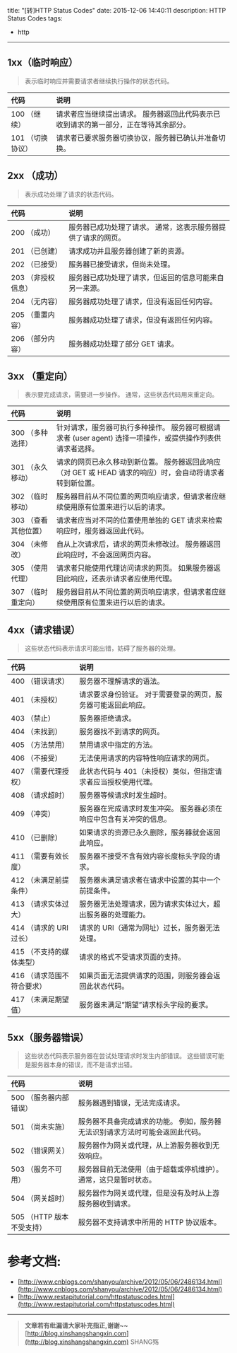 title: "[转]HTTP Status Codes"
date: 2015-12-06 14:40:11
description: HTTP Status Codes
tags:
- http

---

## 1xx（临时响应）
> 表示临时响应并需要请求者继续执行操作的状态代码。

代码 |  说明 
:------ | :-----
100   （继续）|  请求者应当继续提出请求。 服务器返回此代码表示已收到请求的第一部分，正在等待其余部分。  
101   （切换协议）| 请求者已要求服务器切换协议，服务器已确认并准备切换。

## 2xx  （成功）
> 表示成功处理了请求的状态代码。

代码 |  说明 
:------ | :-----
200   （成功）|  服务器已成功处理了请求。 通常，这表示服务器提供了请求的网页。 
201   （已创建）|  请求成功并且服务器创建了新的资源。 
202   （已接受）|  服务器已接受请求，但尚未处理。 
203   （非授权信息）|  服务器已成功处理了请求，但返回的信息可能来自另一来源。 
204   （无内容）|  服务器成功处理了请求，但没有返回任何内容。 
205   （重置内容）| 服务器成功处理了请求，但没有返回任何内容。 
206   （部分内容）|  服务器成功处理了部分 GET 请求。

## 3xx （重定向）
> 表示要完成请求，需要进一步操作。 通常，这些状态代码用来重定向。

代码 |  说明 
:------ | :-----
300   （多种选择）|  针对请求，服务器可执行多种操作。 服务器可根据请求者 (user agent) 选择一项操作，或提供操作列表供请求者选择。 
301   （永久移动）|  请求的网页已永久移动到新位置。 服务器返回此响应（对 GET 或 HEAD 请求的响应）时，会自动将请求者转到新位置。 
302   （临时移动）|  服务器目前从不同位置的网页响应请求，但请求者应继续使用原有位置来进行以后的请求。 
303   （查看其他位置）| 请求者应当对不同的位置使用单独的 GET 请求来检索响应时，服务器返回此代码。 
304   （未修改）| 自从上次请求后，请求的网页未修改过。 服务器返回此响应时，不会返回网页内容。 
305   （使用代理）| 请求者只能使用代理访问请求的网页。 如果服务器返回此响应，还表示请求者应使用代理。 
307   （临时重定向）|  服务器目前从不同位置的网页响应请求，但请求者应继续使用原有位置来进行以后的请求。

## 4xx（请求错误）
> 这些状态代码表示请求可能出错，妨碍了服务器的处理。

代码 |  说明 
:------ | :-----
400   （错误请求）| 服务器不理解请求的语法。 
401   （未授权）| 请求要求身份验证。 对于需要登录的网页，服务器可能返回此响应。 
403   （禁止）| 服务器拒绝请求。 
404   （未找到）| 服务器找不到请求的网页。 
405   （方法禁用）| 禁用请求中指定的方法。 
406   （不接受）| 无法使用请求的内容特性响应请求的网页。 
407   （需要代理授权）| 此状态代码与 401（未授权）类似，但指定请求者应当授权使用代理。 
408   （请求超时）|  服务器等候请求时发生超时。 
409   （冲突）|  服务器在完成请求时发生冲突。 服务器必须在响应中包含有关冲突的信息。 
410   （已删除）|  如果请求的资源已永久删除，服务器就会返回此响应。 
411   （需要有效长度）| 服务器不接受不含有效内容长度标头字段的请求。 
412   （未满足前提条件）| 服务器未满足请求者在请求中设置的其中一个前提条件。 
413   （请求实体过大）| 服务器无法处理请求，因为请求实体过大，超出服务器的处理能力。 
414   （请求的 URI 过长）| 请求的 URI（通常为网址）过长，服务器无法处理。 
415   （不支持的媒体类型）| 请求的格式不受请求页面的支持。 
416   （请求范围不符合要求）| 如果页面无法提供请求的范围，则服务器会返回此状态代码。 
417   （未满足期望值）| 服务器未满足”期望”请求标头字段的要求。

## 5xx（服务器错误）
> 这些状态代码表示服务器在尝试处理请求时发生内部错误。 这些错误可能是服务器本身的错误，而不是请求出错。

代码 |  说明 
:------ | :-----
500   （服务器内部错误）|  服务器遇到错误，无法完成请求。 
501   （尚未实施）| 服务器不具备完成请求的功能。 例如，服务器无法识别请求方法时可能会返回此代码。 
502   （错误网关）| 服务器作为网关或代理，从上游服务器收到无效响应。 
503   （服务不可用）| 服务器目前无法使用（由于超载或停机维护）。 通常，这只是暂时状态。 
504   （网关超时）|  服务器作为网关或代理，但是没有及时从上游服务器收到请求。 
505   （HTTP 版本不受支持）| 服务器不支持请求中所用的 HTTP 协议版本。


# 参考文档:

- [http://www.cnblogs.com/shanyou/archive/2012/05/06/2486134.html](http://www.cnblogs.com/shanyou/archive/2012/05/06/2486134.html)
- [http://www.restapitutorial.com/httpstatuscodes.html](http://www.restapitutorial.com/httpstatuscodes.html)

-----------------------

> **文章若有纰漏请大家补充指正,谢谢~~**
> [http://blog.xinshangshangxin.com](http://blog.xinshangshangxin.com) SHANG殇